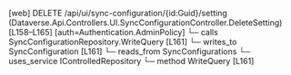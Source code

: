 [web] DELETE /api/ui/sync-configuration/{id:Guid}/setting  (Dataverse.Api.Controllers.UI.SyncConfigurationController.DeleteSetting)  [L158–L165] [auth=Authentication.AdminPolicy]
  └─ calls SyncConfigurationRepository.WriteQuery [L161]
  └─ writes_to SyncConfiguration [L161]
    └─ reads_from SyncConfigurations
  └─ uses_service IControlledRepository<SyncConfiguration>
    └─ method WriteQuery [L161]

